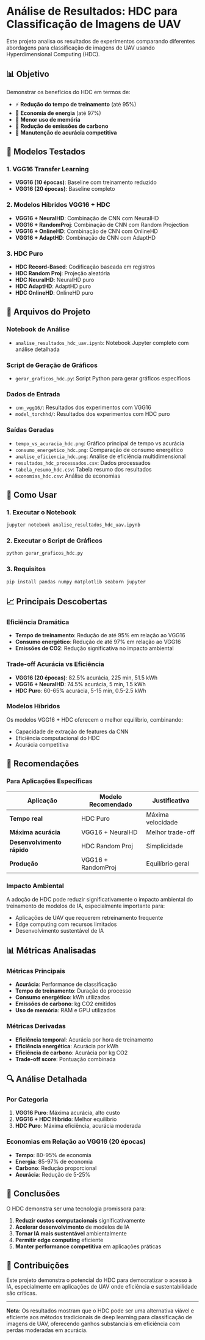 # Análise de Resultados: HDC para Classificação de Imagens de UAV

Este projeto analisa os resultados de experimentos comparando diferentes abordagens para classificação de imagens de UAV usando Hyperdimensional Computing (HDC).

## 📊 Objetivo

Demonstrar os benefícios do HDC em termos de:
- ⚡ **Redução do tempo de treinamento** (até 95%)
- 🔋 **Economia de energia** (até 97%)
- 💾 **Menor uso de memória**
- 🌱 **Redução de emissões de carbono**
- 🎯 **Manutenção de acurácia competitiva**

## 🧪 Modelos Testados

### 1. VGG16 Transfer Learning
- **VGG16 (10 épocas)**: Baseline com treinamento reduzido
- **VGG16 (20 épocas)**: Baseline completo

### 2. Modelos Híbridos VGG16 + HDC
- **VGG16 + NeuralHD**: Combinação de CNN com NeuralHD
- **VGG16 + RandomProj**: Combinação de CNN com Random Projection
- **VGG16 + OnlineHD**: Combinação de CNN com OnlineHD
- **VGG16 + AdaptHD**: Combinação de CNN com AdaptHD

### 3. HDC Puro
- **HDC Record-Based**: Codificação baseada em registros
- **HDC Random Proj**: Projeção aleatória
- **HDC NeuralHD**: NeuralHD puro
- **HDC AdaptHD**: AdaptHD puro
- **HDC OnlineHD**: OnlineHD puro

## 📁 Arquivos do Projeto

### Notebook de Análise
- `analise_resultados_hdc_uav.ipynb`: Notebook Jupyter completo com análise detalhada

### Script de Geração de Gráficos
- `gerar_graficos_hdc.py`: Script Python para gerar gráficos específicos

### Dados de Entrada
- `cnn_vgg16/`: Resultados dos experimentos com VGG16
- `model_torchhd/`: Resultados dos experimentos com HDC puro

### Saídas Geradas
- `tempo_vs_acuracia_hdc.png`: Gráfico principal de tempo vs acurácia
- `consumo_energetico_hdc.png`: Comparação de consumo energético
- `analise_eficiencia_hdc.png`: Análise de eficiência multidimensional
- `resultados_hdc_processados.csv`: Dados processados
- `tabela_resumo_hdc.csv`: Tabela resumo dos resultados
- `economias_hdc.csv`: Análise de economias

## 🚀 Como Usar

### 1. Executar o Notebook
```bash
jupyter notebook analise_resultados_hdc_uav.ipynb
```

### 2. Executar o Script de Gráficos
```bash
python gerar_graficos_hdc.py
```

### 3. Requisitos
```bash
pip install pandas numpy matplotlib seaborn jupyter
```

## 📈 Principais Descobertas

### Eficiência Dramática
- **Tempo de treinamento**: Redução de até 95% em relação ao VGG16
- **Consumo energético**: Redução de até 97% em relação ao VGG16
- **Emissões de CO2**: Redução significativa no impacto ambiental

### Trade-off Acurácia vs Eficiência
- **VGG16 (20 épocas)**: 82.5% acurácia, 225 min, 51.5 kWh
- **VGG16 + NeuralHD**: 74.5% acurácia, 5 min, 1.5 kWh
- **HDC Puro**: 60-65% acurácia, 5-15 min, 0.5-2.5 kWh

### Modelos Híbridos
Os modelos VGG16 + HDC oferecem o melhor equilíbrio, combinando:
- Capacidade de extração de features da CNN
- Eficiência computacional do HDC
- Acurácia competitiva

## 🎯 Recomendações

### Para Aplicações Específicas

| Aplicação | Modelo Recomendado | Justificativa |
|-----------|-------------------|---------------|
| **Tempo real** | HDC Puro | Máxima velocidade |
| **Máxima acurácia** | VGG16 + NeuralHD | Melhor trade-off |
| **Desenvolvimento rápido** | HDC Random Proj | Simplicidade |
| **Produção** | VGG16 + RandomProj | Equilíbrio geral |

### Impacto Ambiental
A adoção de HDC pode reduzir significativamente o impacto ambiental do treinamento de modelos de IA, especialmente importante para:
- Aplicações de UAV que requerem retreinamento frequente
- Edge computing com recursos limitados
- Desenvolvimento sustentável de IA

## 📊 Métricas Analisadas

### Métricas Principais
- **Acurácia**: Performance de classificação
- **Tempo de treinamento**: Duração do processo
- **Consumo energético**: kWh utilizados
- **Emissões de carbono**: kg CO2 emitidos
- **Uso de memória**: RAM e GPU utilizados

### Métricas Derivadas
- **Eficiência temporal**: Acurácia por hora de treinamento
- **Eficiência energética**: Acurácia por kWh
- **Eficiência de carbono**: Acurácia por kg CO2
- **Trade-off score**: Pontuação combinada

## 🔍 Análise Detalhada

### Por Categoria
1. **VGG16 Puro**: Máxima acurácia, alto custo
2. **VGG16 + HDC Híbrido**: Melhor equilíbrio
3. **HDC Puro**: Máxima eficiência, acurácia moderada

### Economias em Relação ao VGG16 (20 épocas)
- **Tempo**: 80-95% de economia
- **Energia**: 85-97% de economia
- **Carbono**: Redução proporcional
- **Acurácia**: Redução de 5-25%

## 📝 Conclusões

O HDC demonstra ser uma tecnologia promissora para:
1. **Reduzir custos computacionais** significativamente
2. **Acelerar desenvolvimento** de modelos de IA
3. **Tornar IA mais sustentável** ambientalmente
4. **Permitir edge computing** eficiente
5. **Manter performance competitiva** em aplicações práticas

## 🤝 Contribuições

Este projeto demonstra o potencial do HDC para democratizar o acesso à IA, especialmente em aplicações de UAV onde eficiência e sustentabilidade são críticas.

---

**Nota**: Os resultados mostram que o HDC pode ser uma alternativa viável e eficiente aos métodos tradicionais de deep learning para classificação de imagens de UAV, oferecendo ganhos substanciais em eficiência com perdas moderadas em acurácia. 